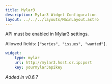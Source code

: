 ```yaml
---
title: Mylar3
description: Mylar3 Widget Configuration
layout: ../../../layouts/MainLayout.astro
---
```


API must be enabled in Mylar3 settings.

Allowed fields: `["series", "issues", "wanted"]`.

```yaml
widget:
    type: mylar
    url: http://mylar3.host.or.ip:port
    key: yourmylar3apikey
```

*Added in v0.6.7*
